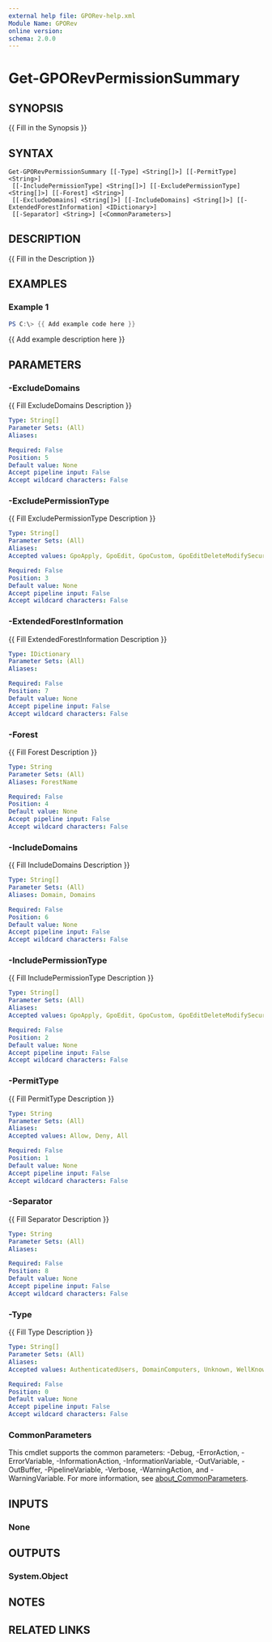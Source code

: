 ```yaml
---
external help file: GPORev-help.xml
Module Name: GPORev
online version:
schema: 2.0.0
---
```


# Get-GPORevPermissionSummary

## SYNOPSIS
{{ Fill in the Synopsis }}

## SYNTAX

```
Get-GPORevPermissionSummary [[-Type] <String[]>] [[-PermitType] <String>]
 [[-IncludePermissionType] <String[]>] [[-ExcludePermissionType] <String[]>] [[-Forest] <String>]
 [[-ExcludeDomains] <String[]>] [[-IncludeDomains] <String[]>] [[-ExtendedForestInformation] <IDictionary>]
 [[-Separator] <String>] [<CommonParameters>]
```

## DESCRIPTION
{{ Fill in the Description }}

## EXAMPLES

### Example 1
```powershell
PS C:\> {{ Add example code here }}
```

{{ Add example description here }}

## PARAMETERS

### -ExcludeDomains
{{ Fill ExcludeDomains Description }}

```yaml
Type: String[]
Parameter Sets: (All)
Aliases:

Required: False
Position: 5
Default value: None
Accept pipeline input: False
Accept wildcard characters: False
```

### -ExcludePermissionType
{{ Fill ExcludePermissionType Description }}

```yaml
Type: String[]
Parameter Sets: (All)
Aliases:
Accepted values: GpoApply, GpoEdit, GpoCustom, GpoEditDeleteModifySecurity, GpoRead, GpoOwner, GpoRootCreate, GpoRootOwner

Required: False
Position: 3
Default value: None
Accept pipeline input: False
Accept wildcard characters: False
```

### -ExtendedForestInformation
{{ Fill ExtendedForestInformation Description }}

```yaml
Type: IDictionary
Parameter Sets: (All)
Aliases:

Required: False
Position: 7
Default value: None
Accept pipeline input: False
Accept wildcard characters: False
```

### -Forest
{{ Fill Forest Description }}

```yaml
Type: String
Parameter Sets: (All)
Aliases: ForestName

Required: False
Position: 4
Default value: None
Accept pipeline input: False
Accept wildcard characters: False
```

### -IncludeDomains
{{ Fill IncludeDomains Description }}

```yaml
Type: String[]
Parameter Sets: (All)
Aliases: Domain, Domains

Required: False
Position: 6
Default value: None
Accept pipeline input: False
Accept wildcard characters: False
```

### -IncludePermissionType
{{ Fill IncludePermissionType Description }}

```yaml
Type: String[]
Parameter Sets: (All)
Aliases:
Accepted values: GpoApply, GpoEdit, GpoCustom, GpoEditDeleteModifySecurity, GpoRead, GpoOwner, GpoRootCreate, GpoRootOwner

Required: False
Position: 2
Default value: None
Accept pipeline input: False
Accept wildcard characters: False
```

### -PermitType
{{ Fill PermitType Description }}

```yaml
Type: String
Parameter Sets: (All)
Aliases:
Accepted values: Allow, Deny, All

Required: False
Position: 1
Default value: None
Accept pipeline input: False
Accept wildcard characters: False
```

### -Separator
{{ Fill Separator Description }}

```yaml
Type: String
Parameter Sets: (All)
Aliases:

Required: False
Position: 8
Default value: None
Accept pipeline input: False
Accept wildcard characters: False
```

### -Type
{{ Fill Type Description }}

```yaml
Type: String[]
Parameter Sets: (All)
Aliases:
Accepted values: AuthenticatedUsers, DomainComputers, Unknown, WellKnownAdministrative, NotWellKnown, NotWellKnownAdministrative, NotAdministrative, Administrative, All

Required: False
Position: 0
Default value: None
Accept pipeline input: False
Accept wildcard characters: False
```

### CommonParameters
This cmdlet supports the common parameters: -Debug, -ErrorAction, -ErrorVariable, -InformationAction, -InformationVariable, -OutVariable, -OutBuffer, -PipelineVariable, -Verbose, -WarningAction, and -WarningVariable. For more information, see [about_CommonParameters](http://go.microsoft.com/fwlink/?LinkID=113216).

## INPUTS

### None

## OUTPUTS

### System.Object
## NOTES

## RELATED LINKS
